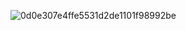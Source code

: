 ![0d0e307e4ffe5531d2de1101f98992be](https://github.com/AvinashReddy3108/RBDOOM3-BFG/assets/27774996/8b912437-341b-41df-9cbf-ec7274daafea)

